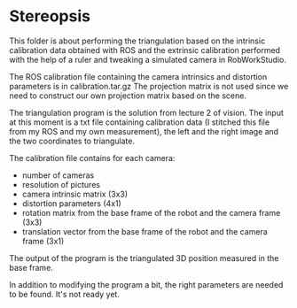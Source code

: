 # Stereopsis

This folder is about performing the triangulation based on the intrinsic calibration data obtained with ROS and the extrinsic calibration performed with the help of a ruler and tweaking a simulated camera in RobWorkStudio.

The ROS calibration file containing the camera intrinsics and distortion parameters is in calibration.tar.gz
The projection matrix is not used since we need to construct our own projection matrix based on the scene.

The triangulation program is the solution from lecture 2 of vision. The input at this moment is a txt file containing calibration data (I stitched this file from my ROS and my own measurement), the left and the right image and the two coordinates to triangulate.

The calibration file contains for each camera:
- number of cameras
- resolution of pictures
- camera intrinsic matrix (3x3)
- distortion parameters (4x1)
- rotation matrix from the base frame of the robot and the camera frame (3x3)
- translation vector from the base frame of the robot and the camera frame (3x1)

The output of the program is the triangulated 3D position measured in the base frame.

In addition to modifying the program a bit, the right parameters are needed to be found. It's not ready yet.

